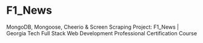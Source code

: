 # F1_News
MongoDB, Mongoose, Cheerio &amp; Screen Scraping Project: F1_News | Georgia Tech Full Stack Web Development Professional Certification Course
